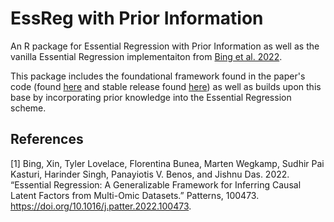 # EssReg with Prior Information
An R package for Essential Regression with Prior Information as well as the vanilla Essential Regression implementaiton from [Bing et al. 2022](#1).

This package includes the foundational framework found in the paper's code (found [here](https://github.com/jishnu-lab/ER) and stable release found [here](https://zenodo.org/record/6178063#.YkMbXi-B1Ac)) as well
as builds upon this base by incorporating prior knowledge into the Essential Regression scheme. 


## References
<a id="1">[1]</a> 
Bing, Xin, Tyler Lovelace, Florentina Bunea, Marten Wegkamp, Sudhir Pai Kasturi, Harinder Singh, Panayiotis V. Benos, and Jishnu Das. 2022. 
“Essential Regression: A Generalizable Framework for Inferring Causal Latent Factors from Multi-Omic Datasets.” 
Patterns, 100473. https://doi.org/10.1016/j.patter.2022.100473.
